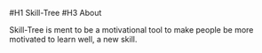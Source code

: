  #H1 Skill-Tree
 #H3 About

Skill-Tree is ment to be a motivational tool to make people be more motivated to learn well, a new skill. 
